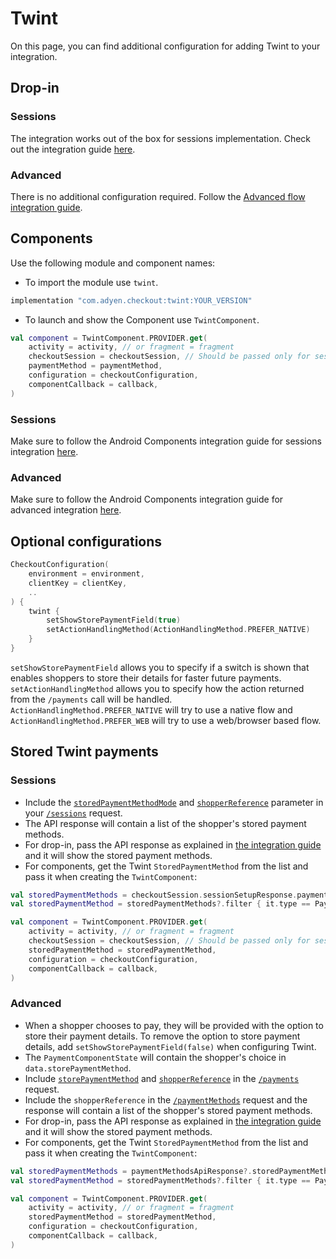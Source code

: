 # Twint
On this page, you can find additional configuration for adding Twint to your integration.

## Drop-in
### Sessions
The integration works out of the box for sessions implementation. Check out the integration guide [here](https://docs.adyen.com/online-payments/build-your-integration/sessions-flow/?platform=Android&integration=Drop-in).

### Advanced
There is no additional configuration required. Follow the [Advanced flow integration guide](https://docs.adyen.com/online-payments/build-your-integration/advanced-flow/?platform=Android&integration=Drop-in).

## Components
Use the following module and component names:
- To import the module use `twint`.

```Groovy
implementation "com.adyen.checkout:twint:YOUR_VERSION"
```

- To launch and show the Component use `TwintComponent`.

```Kotlin
val component = TwintComponent.PROVIDER.get(
    activity = activity, // or fragment = fragment
    checkoutSession = checkoutSession, // Should be passed only for sessions
    paymentMethod = paymentMethod,
    configuration = checkoutConfiguration,
    componentCallback = callback,
)
```

### Sessions
Make sure to follow the Android Components integration guide for sessions integration [here](https://docs.adyen.com/online-payments/build-your-integration/sessions-flow?platform=Android&integration=Components).

### Advanced
Make sure to follow the Android Components integration guide for advanced integration [here](https://docs.adyen.com/online-payments/build-your-integration/advanced-flow/?platform=Android&integration=Components).

## Optional configurations

```Kotlin
CheckoutConfiguration(
    environment = environment,
    clientKey = clientKey,
    ..
) {
    twint {
        setShowStorePaymentField(true)
        setActionHandlingMethod(ActionHandlingMethod.PREFER_NATIVE)
    }
}
```

`setShowStorePaymentField` allows you to specify if a switch is shown that enables shoppers to store their details for faster future payments.
`setActionHandlingMethod` allows you to specify how the action returned from the `/payments` call will be handled. `ActionHandlingMethod.PREFER_NATIVE` will try to use a native flow and `ActionHandlingMethod.PREFER_WEB` will try to use a web/browser based flow.

## Stored Twint payments
### Sessions
- Include the [`storedPaymentMethodMode`](https://docs.adyen.com/api-explorer/Checkout/latest/post/sessions#request-storePaymentMethodMode) and [`shopperReference`](https://docs.adyen.com/api-explorer/Checkout/latest/post/sessions#request-storePaymentMethodMode) parameter in your [`/sessions`](https://docs.adyen.com/api-explorer/Checkout/latest/post/sessions) request.
- The API response will contain a list of the shopper's stored payment methods.
- For drop-in, pass the API response as explained in [the integration guide](https://docs.adyen.com/online-payments/build-your-integration/sessions-flow/?platform=Android&integration=Drop-in) and it will show the stored payment methods. 
- For components, get the Twint `StoredPaymentMethod` from the list and pass it when creating the `TwintComponent`:
```Kotlin
val storedPaymentMethods = checkoutSession.sessionSetupResponse.paymentMethodsApiResponse?.storedPaymentMethods
val storedPaymentMethod = storedPaymentMethods?.filter { it.type == PaymentMethodTypes.TWINT }

val component = TwintComponent.PROVIDER.get(
    activity = activity, // or fragment = fragment
    checkoutSession = checkoutSession, // Should be passed only for sessions
    storedPaymentMethod = storedPaymentMethod,
    configuration = checkoutConfiguration,
    componentCallback = callback,
)
```

### Advanced
- When a shopper chooses to pay, they will be provided with the option to store their payment details. To remove the option to store payment details, add `setShowStorePaymentField(false)` when configuring Twint.
- The `PaymentComponentState` will contain the shopper's choice in `data.storePaymentMethod`. 
- Include [`storePaymentMethod`](https://docs.adyen.com/api-explorer/Checkout/latest/post/payments#request-storePaymentMethod) and [`shopperReference`](https://docs.adyen.com/api-explorer/Checkout/latest/post/payments#request-shopperReference) in the [`/payments`](https://docs.adyen.com/api-explorer/Checkout/latest/post/payments) request.
- Include the `shopperReference` in the [`/paymentMethods`](https://docs.adyen.com/api-explorer/Checkout/latest/post/paymentMethods) request and the response will contain a list of the shopper's stored payment methods.
- For drop-in, pass the API response as explained in [the integration guide](https://docs.adyen.com/online-payments/build-your-integration/advanced-flow/?platform=Android&integration=Drop-in) and it will show the stored payment methods.
- For components, get the Twint `StoredPaymentMethod` from the list and pass it when creating the `TwintComponent`:
```Kotlin
val storedPaymentMethods = paymentMethodsApiResponse?.storedPaymentMethods
val storedPaymentMethod = storedPaymentMethods?.filter { it.type == PaymentMethodTypes.TWINT }

val component = TwintComponent.PROVIDER.get(
    activity = activity, // or fragment = fragment
    storedPaymentMethod = storedPaymentMethod,
    configuration = checkoutConfiguration,
    componentCallback = callback,
)
```
